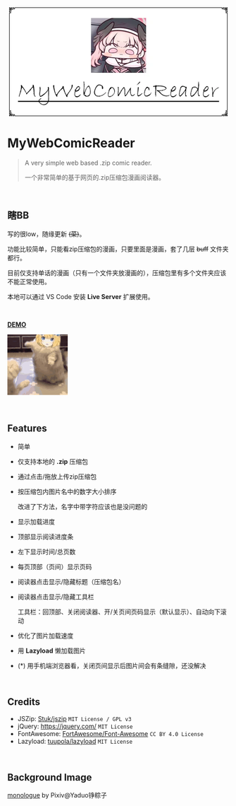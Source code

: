 <div align="center"><img src="./docs/banner.webp"/></div>

# MyWebComicReader

> A very simple web based .zip comic reader.
>
> 一个非常简单的基于网页的.zip压缩包漫画阅读器。

​    

## 瞎BB

写的很low，随缘更新  ~~(菜)~~。

功能比较简单，只能看zip压缩包的漫画，只要里面是漫画，套了几层 ~~buff~~ 文件夹都行。

目前仅支持单话的漫画（只有一个文件夹放漫画的），压缩包里有多个文件夹应该不能正常使用。

本地可以通过 VS Code 安装 **Live Server** 扩展使用。

​    

[**DEMO**](https://monsterhhe.github.io/MyWebComicReader)

![serena](./docs/serena.gif)

​    

## Features

- 简单

- 仅支持本地的 **.zip** 压缩包

- 通过点击/拖放上传zip压缩包

- 按压缩包内图片名中的数字大小排序

  改进了下方法，名字中带字符应该也是没问题的

- 显示加载进度

- 顶部显示阅读进度条

- 左下显示时间/总页数

- 每页顶部（页间）显示页码

- 阅读器点击显示/隐藏标题（压缩包名）

- 阅读器点击显示/隐藏工具栏

  工具栏：回顶部、关闭阅读器、开/关页间页码显示（默认显示）、自动向下滚动

- 优化了图片加载速度

- 用 **Lazyload** 懒加载图片

- (*) 用手机端浏览器看，关闭页间显示后图片间会有条缝隙，还没解决

​    

## Credits

- JSZip: [Stuk/jszip](https://github.com/Stuk/jszip) `MIT License / GPL v3`
- jQuery: https://jquery.com/ `MIT License`
- FontAwesome: [FortAwesome/Font-Awesome](https://github.com/FortAwesome/Font-Awesome) `CC BY 4.0 License`
- Lazyload: [tuupola/lazyload](https://github.com/tuupola/lazyload) `MIT License`

​    

## Background Image

[monologue](https://www.pixiv.net/artworks/75685593) by Pixiv@Yaduo铮粽子
